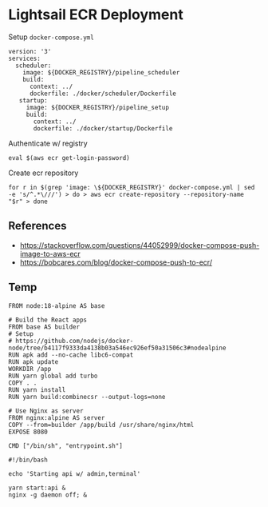 # Lightsail ECR Deployment

Setup `docker-compose.yml`

```
version: '3'
services:
  scheduler:
    image: ${DOCKER_REGISTRY}/pipeline_scheduler
    build:
      context: ../
      dockerfile: ./docker/scheduler/Dockerfile
   startup:
     image: ${DOCKER_REGISTRY}/pipeline_setup
     build:
       context: ../
       dockerfile: ./docker/startup/Dockerfile
```

Authenticate w/ registry

```
eval $(aws ecr get-login-password)
```

Create ecr repository

```
for r in $(grep 'image: \${DOCKER_REGISTRY}' docker-compose.yml | sed -e 's/^.*\///') > do > aws ecr create-repository --repository-name "$r" > done
```

## References

- https://stackoverflow.com/questions/44052999/docker-compose-push-image-to-aws-ecr
- https://bobcares.com/blog/docker-compose-push-to-ecr/

## Temp

```
FROM node:18-alpine AS base

# Build the React apps
FROM base AS builder
# Setup
# https://github.com/nodejs/docker-node/tree/b4117f9333da4138b03a546ec926ef50a31506c3#nodealpine
RUN apk add --no-cache libc6-compat
RUN apk update
WORKDIR /app
RUN yarn global add turbo
COPY . .
RUN yarn install
RUN yarn build:combinecsr --output-logs=none

# Use Nginx as server
FROM nginx:alpine AS server
COPY --from=builder /app/build /usr/share/nginx/html
EXPOSE 8080

CMD ["/bin/sh", "entrypoint.sh"]
```

```
#!/bin/bash

echo 'Starting api w/ admin,terminal'

yarn start:api &
nginx -g daemon off; &
```

